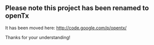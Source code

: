## Please note this project has been renamed to openTx ##

It has been moved here:
http://code.google.com/p/opentx/

Thanks for your understanding!
